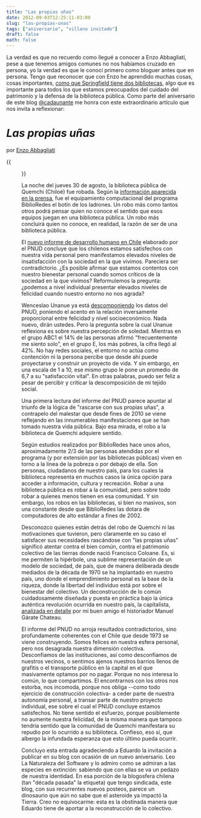 ```yaml
---
title: "Las propias uñas"
date: 2012-09-03T12:25:11-03:00
slug: "las-propias-unas"
tags: ["aniversario", "villano invitado"]
draft: false
math: false
---
```


La verdad es que no recuerdo como llegué a conocer a Enzo Abbagliati,
pese a que tenemos amigos comunes no nos habíamos cruzado en persona, yo
la verdad es que le conocí primero como bloguer antes que en persona.
Tengo que reconocer que con Enzo he aprendido muchas cosas, cosas
importantes, [como que Springfield tiene dos bibliotecas](http://www.slideshare.net/abbagliati/tres-preguntas-para-una-ley-de-bibliotecas-pblicas-en-chile),
algo que es importante para todos los que estamos preocupados del
cuidado del patrimonio y la defensa de la biblioteca pública. Como parte
del aniversario de este blog
[\@cadaunante](https://twitter.com/cadaunante) me honra con este
extraordinario artículo que nos invita a reflexionar:

***Las propias uñas***
======================

por [Enzo Abbagliati](http://www.cadaunadas.net/)

{{<figure src="bibquemchi.jpg" caption="Biblioteca de Quemchi en Chiloé (foto tomada de su página facebook https://www.facebook.com/biblioteca.quemchi">}}

La noche del jueves 30 de agosto, la biblioteca pública de Quemchi
(Chiloé) fue robada. Según la [información aparecida en la
prensa](http://www.soychile.cl/Chiloe/Policial/2012/09/01/116292/Antisociales-desvalijaron-biblioteca-publica-de-Quemchi.aspx),
fue el equipamiento computacional del programa BiblioRedes el botín de
los ladrones. Un robo más como tantos otros podrá pensar quien no conoce
el sentido que esos equipos juegan en una biblioteca pública. Un robo
más concluirá quien no conoce, en realidad, la razón de ser de una
biblioteca pública.

El [nuevo informe de desarrollo humano en
Chile](http://www.desarrollohumano.cl/informe-2012/solo_sinopsis.pdf)
elaborado por el PNUD concluye que los chilenos estamos satisfechos con
nuestra vida personal pero manifestamos elevados niveles de
insatisfacción con la sociedad en la que vivimos. Pareciera ser
contradictorio. ¿Es posible afirmar que estamos contentos con nuestro
bienestar personal cuando somos críticos de la sociedad en la que
vivimos? Reformulemos la pregunta: ¿podemos a nivel individual presentar
elevados niveles de felicidad cuando nuestro entorno no nos agrada?

Wenceslao Unanue ya está
[descomponiendo](http://www.elmostrador.cl/opinion/2012/08/31/una-nueva-cara-de-la-desigualdad-en-chile-pobreza-e-infelicidad/)
los datos del PNUD, poniendo el acento en la relación inversamente
proporcional entre felicidad y nivel socioeconómico. Nada nuevo, dirán
ustedes. Pero la pregunta sobre la cual Unanue reflexiona es sobre
nuestra percepción de soledad. Mientras en el grupo ABC1 el 14% de las
personas afirmó "frecuentemente me siento solo", en el grupo E, los más
pobres, la cifra llegó al 42%. No hay redes sociales, el entorno no
actúa como contención ni la persona percibe que desde ahí puede
proyectarse y construir un proyecto de vida. Y sin embargo, en una
escala de 1 a 10, ese mismo grupo le pone un promedio de 6,7 a su
"satisfacción vital". En otras palabras, puedo ser feliz a pesar de
percibir y criticar la descomposición de mi tejido social.

Una primera lectura del informe del PNUD parece apuntar al triunfo de la
lógica de "rascarse con sus propias uñas", a contrapelo del malestar que
desde fines de 2010 se viene reflejando en las innumerables
manifestaciones que se han tomado nuestra vida pública. Bajo esa mirada,
el robo a la biblioteca de Quemchi adquiere sentido.

Según estudios realizados por BiblioRedes hace unos años,
aproximadamente 2/3 de las personas atendidas por el programa (y por
extensión por las bibliotecas públicas) viven en torno a la línea de la
pobreza o por debajo de ella. Son personas, ciudadanos de nuestro país,
para los cuales la biblioteca representa en muchos casos la única opción
para acceder a información, cultura y recreación. Robar a una biblioteca
pública es robar a la comunidad, pero sobre todo robar a quienes menos
tienen en esa comunidad. Y sin embargo, los robos en las bibliotecas, si
bien no masivos, son una constante desde que BiblioRedes las dotara de
computadores de alto estándar a fines de 2002.

Desconozco quienes están detrás del robo de Quemchi ni las motivaciones
que tuvieron, pero claramente en su caso el satisfacer sus necesidades
rascándose con "las propias uñas" significó atentar contra el bien
común, contra el patrimonio colectivo de las tierras donde nació
Francisco Coloane. Es, si me permiten la hipérbole, una sublime
representación de un modelo de sociedad, de país, que de manera
deliberada desde mediados de la década de 1970 se ha implantado en
nuestro país, uno donde el emprendimiento personal es la base de la
riqueza, donde la libertad del individuo está por sobre el bienestar del
colectivo. Un deconstrucción de lo común cuidadosamente diseñada y
puesta en práctica bajo la única auténtica revolución ocurrida en
nuestro país, la capitalista, [analizada en detalle](http://filosofiahumanidades.uahurtado.cl/ediciones/la-revolucion-capitalista-en-chile-1973-2003-2/)
por mi buen amigo el historiador Manuel Gárate Chateau.

El informe del PNUD no arroja resultados contradictorios, sino
profundamente coherentes con el Chile que desde 1973 se viene
construyendo. Somos felices en nuestra esfera personal, pero nos
desagrada nuestra dimensión colectiva. Desconfiamos de las
instituciones, así como desconfiamos de nuestros vecinos, o sentimos
ajenos nuestros barrios llenos de grafitis o el transporte público en la
capital en el que masivamente optamos por no pagar. Porque no nos
interesa lo común, lo que compartimos. El encontrarnos con los otros nos
estorba, nos incomoda, porque nos obliga --como todo ejercicio de
construcción colectiva- a ceder parte de nuestra autonomía personal, a
transar parte de nuestro proyecto individual, ese sobre el cual el PNUD
concluye estamos satisfechos. No tiene sentido el esfuerzo, porque
posiblemente no aumente nuestra felicidad, de la misma manera que
tampoco tendría sentido que la comunidad de Quemchi manifestara su
repudio por lo ocurrido a su biblioteca. Confieso, eso sí, que albergo
la infundada esperanza que esto último pueda ocurrir.

Concluyo esta entrada agradeciendo a Eduardo la invitación a publicar en
su blog con ocasión de un nuevo aniversario. Leo La Naturaleza del
Software y lo admiro como se admiran a las especies en extinción:
sabiendo que con ellas se va un pedazo de nuestra identidad. En esa
porción de la blogosfera chilena (tan "década pasada" la etiqueta) que
tengo sindicada, este blog, con sus recurrentes nuevos posteos, parece
un dinosaurio que aún no sabe que el asteroide ya impactó la Tierra.
Creo no equivocarme: esta es la obstinada manera que Eduardo tiene de
aportar a la reconstrucción de lo colectivo.
